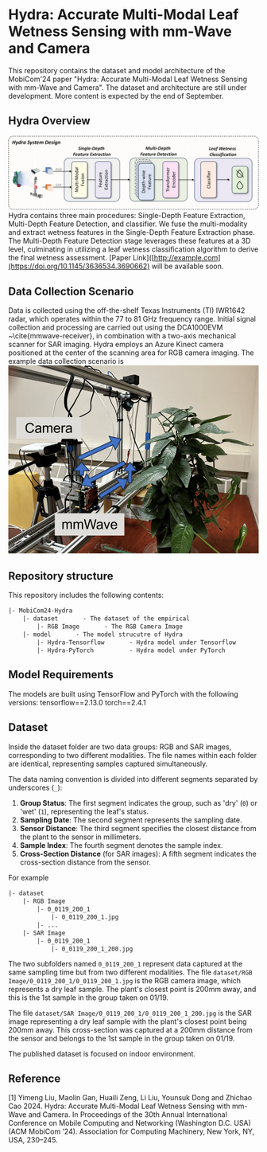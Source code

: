 # Hydra: Accurate Multi-Modal Leaf Wetness Sensing with mm-Wave and Camera

This repository contains the dataset and model architecture of the MobiCom'24 paper "Hydra: Accurate Multi-Modal Leaf Wetness Sensing with mm-Wave and Camera".
The dataset and architecture are still under development. More content is expected by the end of September.

## Hydra Overview
![overview image](figure/overview.png "Title")
Hydra contains three main procedures: Single-Depth Feature Extraction, Multi-Depth Feature Detection, and classifier. We fuse the multi-modality and extract wetness features in the Single-Depth Feature Extraction phase. The Multi-Depth Feature Detection stage leverages these features at a 3D level, culminating in utilizing a leaf wetness classification algorithm to derive the final wetness assessment.
[Paper Link]([http://example.com](https://doi.org/10.1145/3636534.3690662) will be available soon.


## Data Collection Scenario
Data is collected using the off-the-shelf Texas Instruments (TI) IWR1642 radar, which operates within the 77 to 81 GHz frequency range. Initial signal collection and processing are carried out using the DCA1000EVM ~\cite{mmwave-receiver}, in combination with a two-axis mechanical scanner for SAR imaging. Hydra employs an Azure Kinect camera positioned at the center of the scanning area for RGB camera imaging.
The example data collection scenario is
![Data Collection Scenario](figure/overview_system.png "Data Collection")

## Repository structure
This repository includes the following contents:


	|- MobiCom24-Hydra
		|- dataset       - The dataset of the empirical 
  			|- RGB Image       - The RGB Camera Image
		|- model       - The model strucutre of Hydra
  			|- Hydra-Tensorflow       - Hydra model under Tensorflow
  			|- Hydra-PyTorch          - Hydra model under PyTorch
  
## Model Requirements
The models are built using TensorFlow and PyTorch with the following versions:
	tensorflow==2.13.0
	torch==2.4.1

## Dataset
Inside the dataset folder are two data groups: RGB and SAR images, corresponding to two different modalities. The file names within each folder are identical, representing samples captured simultaneously.

The data naming convention is divided into different segments separated by underscores (`_`):

1. **Group Status**: The first segment indicates the group, such as 'dry' (`0`) or 'wet' (`1`), representing the leaf's status.
2. **Sampling Date**: The second segment represents the sampling date.
3. **Sensor Distance**: The third segment specifies the closest distance from the plant to the sensor in millimeters.
4. **Sample Index**: The fourth segment denotes the sample index.
5. **Cross-Section Distance** (for SAR images): A fifth segment indicates the cross-section distance from the sensor.

For example


	|- dataset
 		|- RGB Image
			|- 0_0119_200_1
				|- 0_0119_200_1.jpg
   			|- ...
 		|- SAR Image
			|- 0_0119_200_1
				|- 0_0119_200_1_200.jpg


The two subfolders named `0_0119_200_1` represent data captured at the same sampling time but from two different modalities.
The file `dataset/RGB Image/0_0119_200_1/0_0119_200_1.jpg`
is the RGB camera image, which represents a dry leaf sample. The plant's closest point is 200mm away, and this is the 1st sample in the group taken on 01/19.
 
The file `dataset/SAR Image/0_0119_200_1/0_0119_200_1_200.jpg` is the SAR image representing a dry leaf sample with the plant's closest point being 200mm away. This cross-section was captured at a 200mm distance from the sensor and belongs to the 1st sample in the group taken on 01/19.


The published dataset is focused on indoor environment.

   			



## Reference
[1] Yimeng Liu, Maolin Gan, Huaili Zeng, Li Liu, Younsuk Dong and Zhichao Cao 2024. Hydra: Accurate Multi-Modal Leaf Wetness Sensing with mm-Wave and Camera. In Proceedings of the 30th Annual International Conference on Mobile Computing and Networking (Washington D.C. USA) (ACM MobiCom ’24). Association for Computing Machinery, New York, NY, USA, 230–245.
